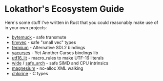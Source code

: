
# Lokathor's Ecosystem Guide

Here's some stuff I've written in Rust that you could reasonably make use of in your own projects:

* [bytemuck](https://docs.rs/bytemuck) - safe transmute
* [tinyvec](https://docs.rs/tinyvec) - safe "small vec" types
* [fermium](https://docs.rs/fermium) - Alternative SDL2 bindings
* [yacurses](https://docs.rs/yacurses) - Yet Another Curses bindings lib
* [utf16_lit](https://docs.rs/utf16_lit) - macro_rules to make UTF-16 literals
* [wide](https://docs.rs/wide) / [safe_arch](https://docs.rs/safe_arch) - safe SIMD and CPU intrinsics
* [magnesium](https://docs.rs/magnesium) - no-alloc XML walking
* [chlorine](https://docs.rs/chlorine) - C types
